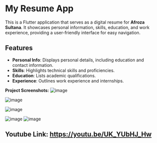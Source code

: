 # My Resume App

This is a Flutter application that serves as a digital resume for **Afroza Sultana**. It showcases personal information, skills, education, and work experience, providing a user-friendly interface for easy navigation.

## Features

- **Personal Info**: Displays personal details, including education and contact information.
- **Skills**: Highlights technical skills and proficiencies.
- **Education**: Lists academic qualifications.
- **Experience**: Outlines work experience and internships.

**Project Screenshots:**
![image](https://github.com/user-attachments/assets/f1324734-a701-48c7-9ddb-c6230467c5c7)

![image](https://github.com/user-attachments/assets/9154b526-648e-454b-ae4a-fd648c94d0ff)

![image](https://github.com/user-attachments/assets/89815a37-70f3-4ef8-8ccd-1004c9a9f592)

![image](https://github.com/user-attachments/assets/b746d80f-fceb-47a8-902f-8e0e575943d1)
![image](https://github.com/user-attachments/assets/28355096-2bec-4b3b-91c1-22fd56dbdd83)






## Youtube Link: https://youtu.be/UK_YUbHJ_Hw
